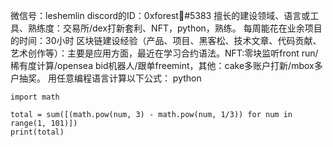 微信号：leshemlin
discord的ID：0xforest🚀#5383
擅长的建设领域、语言或工具、熟练度：交易所/dex打新套利、NFT，python，熟练。
每周能花在业余项目的时间：30小时
区块链建设经验（产品、项目、黑客松、技术文章、代码贡献、艺术创作等）：主要是应用方面，最近在学习合约语法。NFT:零块监听front run/稀有度计算/opensea bid机器人/跟单freemint，其他：cake多账户打新/mbox多户抽奖。
用任意编程语言计算以下公式：
python
```
import math

total = sum([(math.pow(num, 3) - math.pow(num, 1/3)) for num in range(1, 101)])
print(total)
```
